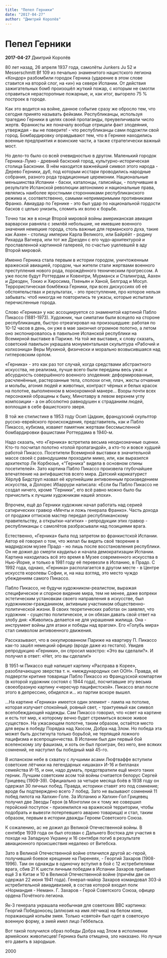 ```yaml
---
title: "Пепел Герники"
date: "2017-04-27"
author: "Дмитрий Королёв"
---
```


# Пепел Герники

**2017-04-27** Дмитрий Королёв

80 лет назад, 26 апреля 1937 года, самолёты Junkers Ju 52 и Messerschmitt Bf 109 из печально знаменитого нацистского легиона «Кондор» разбомбили городок Герника (ударение в этом слове ставится на второй слог, на «и») на севере Испании. От действия зажигательных бомб произошёл жуткий пожар, с которым не смогли справиться нерасторопные пожарные, и, как итог, выгорело 75 % построек в городе.

Как это водится на войне, данное событие сразу же обросло тем, что сегодня принято называть фейками. Республиканцы, используя трагедию Герники в целях своей пропаганды, преувеличивали число жертв. Франкисты же поначалу вообще отрицали факт злодеяния, утверждая - вы не поверите! - что республиканцы сами подожгли свой город. Бомбардировку оправдывают тем, что в Гернике находились военные предприятия и воинские части, а также стратегически важный мост.

Но дело-то было со всей очевидностью в другом. Маленький городок Герника-Лумо - древний баскский город, культурно-историческая столица Басконии. В нём находится важнейший символ этого народа - Дерево Герники, дуб, под которым исстари проводились народные собрания, разного рода традиционные церемонии. Национальные меньшинства Испании - баски, каталонцы, галисийцы, - получившие в результате Испанской революции автономию и национальные права, являлись наиболее яростными сторонниками республиканского режима и, соответственно, самыми непримиримыми противниками Франко. Авиаудар по Гернике - это был удар по национальной гордости басков с целью унизить, сломить их волю к борьбе.

Точно так же в конце Второй мировой войны американская авиация варварски равняла с землёй небольшие, не имевшие военного значения немецкие города, столь важные для германского духа, такие как Аахен - столицу империи Карла Великого, или Байрёйт - родину Рихарда Вагнера, или тот же Дрезден с его чудо-архитектурой и прославленной картинной галереей, по счастью уцелевшей в аду Второй мировой.

Именно Герника стала первым в истории городом, уничтоженным вражеской авиацией, городом, чьи жители стали жертвами военного преступления нового рода, порождённого техническим прогрессом. А уже после будут Роттердам и Ковентри, Мурманск и Сталинград, Аахен и Дрезден, Токио и Хиросима, Пхеньян и Ханой, Белград и Мосул. Террористическая бомбёжка Герники, при всех дискуссиях об её обстоятельствах и результатах, - это преступление, про которое нельзя забывать: чтоб никогда не повторились те ужасы, которые испытали перечисленные города.

Слово «Герника» у нас ассоциируется со знаменитой картиной Пабло Пикассо (1881-1973). Художник, чьи симпатии были всецело на стороне республиканцев, быстро отреагировал на произошедшее: работая по 10-12 часов в день, он уже в мае закончил огромное полотно, а летом оно экспонировалось в павильоне Испанской республики на Всемирной выставке в Париже. На той же выставке, к слову сказать, советский павильон украшала монументальная скульптура «Рабочий и колхозница» Веры Мухиной, физически и морально возвысившаяся над гитлеровским орлом.

«Герника» - это как раз тот случай, когда средствами абстрактного искусства, не реализма, лучше всего были переданы весь ужас и абсурдность совершённого военного злодеяния: деформированные, расчленённые, растерзанные тела, сполохи огня, плач, жесты отчаяния и мольбы, агония людей и животных, контраст чёрных и белых красок на полотне, выполненном в монохромной манере... Взоры почти всех персонажей обращены к быку, Минотавру в левом верхнем углу композиции - а он абсолютно равнодушен к страданиям людей, воплощая в себе фашистского зверя.

В той же стилистике в 1953 году Осип Цадкин, французский скульптор русско-еврейского происхождения, представитель, как и Пабло Пикассо, кубизма, изваяет памятник жертвам бессмысленной бомбардировки фашистами Роттердама в 1940-м.

Надо сказать, что «Герника» встретила весьма неоднозначные оценки. Кто-то посчитал полотно «голой пропагандой», а кто-то и вовсе худшей работой Пикассо. Посетители Всемирной выставки в значительной массе своей с равнодушием проходили мимо, или, как выразился архитектор Ле Корбюзье, «"Герника" видела в основном спины посетителей». Зато картина Пабло Пикассо произвела глубочайшее впечатление на антифашистов всего мира. Датский карикатурист Хёрлуф Бидструп назвал её крупнейшим антивоенным произведением искусства, а Долорес Ибаррури написала: «Если бы Пабло Пикассо не создал ничего, кроме "Герники", его всё равно можно было бы причислить к лучшим художникам нашей эпохи».

Впрочем, ещё до Герники художник начал работать над серией сатирических гравюр «Мечты и ложь генерала Франко». Часть дохода от продажи оттисков мастер передал республиканскому правительству, а открытки-«агитки» - репродукции этих гравюр - республиканцы с самолётов разбрасывали над позициями врага.

Естественно, «Герника» была под запретом во франкистской Испании. Автор её говорил о том, что желал бы видеть своё творение в мадридском музее Прадо - но лишь после восстановления республики. Он не дожил до смерти каудильо и начала демократизации Испании. Картина находилась всё это время в Музее современного искусства в Нью-Йорке, и только в 1981 году её перевезли в Испанию, в Прадо. С 1992 года, однако, «Герника» располагается в другом месте - в Центре искусств королевы Софии, и, на наш взгляд, это место чуждо убеждениям самого Пикассо.

Пабло Пикассо, не будучи художником-реалистом, выражая специфическое и спорное видение мира, тем не менее, даже вопреки эстетическим установкам своего направления в искусстве, был художником-гражданином, активным участником общественно-политической жизни. В своих теоретических работах он заявлял, что художник - существо политическое, и он обязан давать свой ответ на злобу дня: «Живопись делается не для украшения жилища. Она - инструмент войны для атаки и победы над врагом». Его «Голубь мира» стал символом антивоенного движения.

Рассказывают, что в оккупированном Париже на квартиру П. Пикассо как-то зашёл немецкий офицер (вроде даже из гестапо). Увидев репродукцию «Герники», он спросил маэстро: «Это вы сделали?». И получил в ответ: «Нет, это вы сделали!»

В 1951-м Пикассо ещё напишет картину «Расправа в Корее», разоблачающую зверства т. н. «международных сил ООН». Правда, её подвергли критике товарищи Пабло Пикассо из Французской компартии (в которой художник состоял с 1944 года), посчитавшие эту весьма своеобразную картину «чересчур пацифистской». Пикассо впал после этого в депрессию, обиделся и... из партии вскоре вышел.

...На картине «Герника» имеется один элемент - лампа на потолке, которая излучает спокойный, ровный свет, - трактуемый как символ всепобеждающей надежды. Сам Пикассо говорил, что «свет на картине и есть тот мир, к которому вечно будет стремиться всякое живое существо». На ужасающем полотне, таким образом, остаётся место для веры в победу Порядка над Хаосом, Добра над Злом. Но победа эта может быть достигнута только борьбой, не терпящей ложного пацифизма и всепрощенчества. В Испании был дан первый бой вселенскому злу фашизма, и хоть он был проигран, без него, вне всяких сомнений, не наступил бы победный май 45-го.

В испанском небе в схватку с лучшими асами Люфтваффе вступили советские лётчики на легендарных «ишаках» И-16 и бипланах семейства И-15, и они, надо думать, предотвратили ещё много таких герник. Лучшим советским асом той войны считается белорус Сергей Грицевец (1909-39). Официально за четыре месяца боёв в 1938 году он одержал 30 личных побед. Правда, историки ставят это под сомнение; вроде бы подтверждено всего 7 побед. Зато не вызывают сомнений 11 побед пилота на Халхин-Голе. За Испанию и Халхин-Гол Грицевец получил две Звезды Героя (в Монголии он к тому же совершил геройский поступок - приземлился на вражеской территории, чтобы подобрать и вывезти потерпевшего аварию товарища) и стал, таким образом, первым в истории дважды Героем Советского Союза.

К сожалению, ас не дожил до Великой Отечественной войны. В сентябре 1939 года он был отозван с Дальнего Востока для участия в походе на Западную Украину и 16 сентября погиб в результате авиационного происшествия недалеко от Витебска.

Зато в Великой Отечественной войне отличился другой ас-герой, получивший боевое крещение на Пиренеях, - Георгий Захаров (1908-1996). Там он однажды в одиночку вступил в бой с 12 истребителями врага, сбив 2! К шести личным победам в Испании Захаров прибавил ещё 3 в Китае и 10 в Великой Отечественной войне (причём две он одержал 22 июня 1941 года). Генерал-майор Захаров командовал 303-й истребительной авиадивизией, в состав которой входил полк «Нормандия - Неман». Г. Захаров - Герой Советского Союза, офицер ордена Почётного легиона.

Як-3 генерала украшала необычная для советских ВВС картинка: Георгий Победоносец (аллюзия на имя лётчика) на белом коне, поражающий копьём змея. Только «святой» был одет в советскую военную форму, а змей имел лицо Геббельса.

Вот такой получился образ победы Добра над Злом в исполнении армейских живописцев! Герника была отмщена, зло наказано. Но лучше его давить в зародыше.

2000